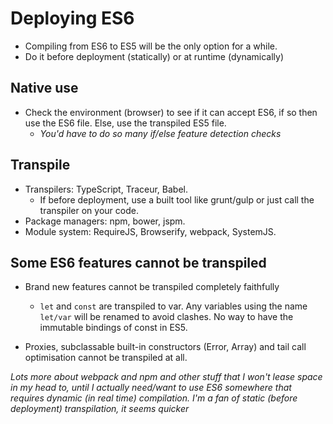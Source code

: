 # Deploying ES6

* Compiling from ES6 to ES5 will be the only option for a while.
* Do it before deployment (statically) or at runtime (dynamically)

## Native use

* Check the environment (browser) to see if it can accept ES6, if so then
use the ES6 file. Else, use the transpiled ES5 file.
    - _You'd have to do so many if/else feature detection checks_

## Transpile

* Transpilers: TypeScript, Traceur, Babel.
    - If before deployment, use a built tool like grunt/gulp or just call
    the transpiler on your code.
* Package managers: npm, bower, jspm.
* Module system: RequireJS, Browserify, webpack, SystemJS.

## Some ES6 features cannot be transpiled

* Brand new features cannot be transpiled completely faithfully
    - `let` and `const` are transpiled to var. Any variables using the name `let/var` will be renamed to avoid clashes. No way to have the
    immutable bindings of const in ES5.

* Proxies, subclassable built-in constructors (Error, Array) and tail
call optimisation cannot be transpiled at all.

_Lots more about webpack and npm and other stuff that I won't lease
space in my head to, until I actually need/want to use ES6 somewhere that
requires dynamic (in real time) compilation. I'm a fan of static
(before deployment) transpilation, it seems quicker_

